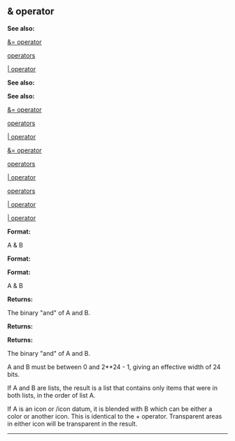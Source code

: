 

 & operator
------------




**See also:** 


[&= operator](#/operator/&=) 

[operators](#/operator) 

[| operator](#/operator/|) 





**See also:** 

**See also:**

[&= operator](#/operator/&=) 

[operators](#/operator) 

[| operator](#/operator/|) 



[&= operator](#/operator/&=)

[operators](#/operator) 

[| operator](#/operator/|) 


[operators](#/operator)

[| operator](#/operator/|) 

[| operator](#/operator/|)


**Format:** 


 A & B
 


**Format:** 

**Format:**

 A & B



**Returns:** 


 The binary "and" of A and B.
 


**Returns:** 

**Returns:**

 The binary "and" of A and B.


 A and B must be between 0 and 2\*\*24 - 1, giving an effective
width of 24 bits.




 If A and B are lists, the result is a list that contains only items that
were in both lists, in the order of list A.




 If A is an icon or /icon datum, it is blended with B which can be either
a color or another icon. This is identical to the + operator. Transparent
areas in either icon will be transparent in the result.





---



